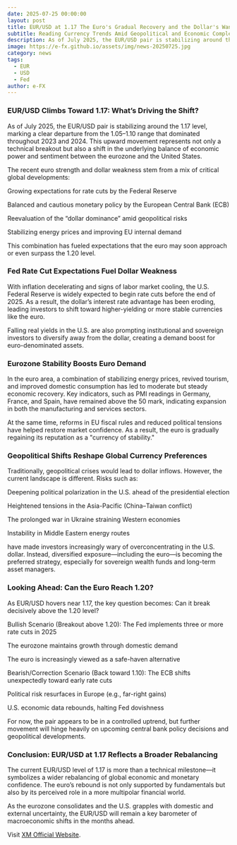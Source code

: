 ```yaml
---
date: 2025-07-25 00:00:00
layout: post
title: EUR/USD at 1.17 The Euro's Gradual Recovery and the Dollar's Waning Dominance
subtitle: Reading Currency Trends Amid Geopolitical and Economic Complexity
description: As of July 2025, the EUR/USD pair is stabilizing around the 1.17 level, marking a clear departure from the 1.05–1.10 range that dominated throughout 2023 and 2024. 
image: https://e-fx.github.io/assets/img/news-20250725.jpg
category: news
tags:
  - EUR
  - USD
  - Fed
author: e-FX
---
```



### EUR/USD Climbs Toward 1.17: What’s Driving the Shift?
As of July 2025, the EUR/USD pair is stabilizing around the 1.17 level, marking a clear departure from the 1.05–1.10 range that dominated throughout 2023 and 2024. This upward movement represents not only a technical breakout but also a shift in the underlying balance of economic power and sentiment between the eurozone and the United States.

The recent euro strength and dollar weakness stem from a mix of critical global developments:

Growing expectations for rate cuts by the Federal Reserve

Balanced and cautious monetary policy by the European Central Bank (ECB)

Reevaluation of the “dollar dominance” amid geopolitical risks

Stabilizing energy prices and improving EU internal demand

This combination has fueled expectations that the euro may soon approach or even surpass the 1.20 level.

### Fed Rate Cut Expectations Fuel Dollar Weakness
With inflation decelerating and signs of labor market cooling, the U.S. Federal Reserve is widely expected to begin rate cuts before the end of 2025. As a result, the dollar’s interest rate advantage has been eroding, leading investors to shift toward higher-yielding or more stable currencies like the euro.

Falling real yields in the U.S. are also prompting institutional and sovereign investors to diversify away from the dollar, creating a demand boost for euro-denominated assets.

### Eurozone Stability Boosts Euro Demand
In the euro area, a combination of stabilizing energy prices, revived tourism, and improved domestic consumption has led to moderate but steady economic recovery. Key indicators, such as PMI readings in Germany, France, and Spain, have remained above the 50 mark, indicating expansion in both the manufacturing and services sectors.

At the same time, reforms in EU fiscal rules and reduced political tensions have helped restore market confidence. As a result, the euro is gradually regaining its reputation as a "currency of stability."

### Geopolitical Shifts Reshape Global Currency Preferences
Traditionally, geopolitical crises would lead to dollar inflows. However, the current landscape is different. Risks such as:

Deepening political polarization in the U.S. ahead of the presidential election

Heightened tensions in the Asia-Pacific (China–Taiwan conflict)

The prolonged war in Ukraine straining Western economies

Instability in Middle Eastern energy routes

have made investors increasingly wary of overconcentrating in the U.S. dollar. Instead, diversified exposure—including the euro—is becoming the preferred strategy, especially for sovereign wealth funds and long-term asset managers.

### Looking Ahead: Can the Euro Reach 1.20?
As EUR/USD hovers near 1.17, the key question becomes: Can it break decisively above the 1.20 level?

Bullish Scenario (Breakout above 1.20):
The Fed implements three or more rate cuts in 2025

The eurozone maintains growth through domestic demand

The euro is increasingly viewed as a safe-haven alternative

Bearish/Correction Scenario (Back toward 1.10):
The ECB shifts unexpectedly toward early rate cuts

Political risk resurfaces in Europe (e.g., far-right gains)

U.S. economic data rebounds, halting Fed dovishness

For now, the pair appears to be in a controlled uptrend, but further movement will hinge heavily on upcoming central bank policy decisions and geopolitical developments.

### Conclusion: EUR/USD at 1.17 Reflects a Broader Rebalancing
The current EUR/USD level of 1.17 is more than a technical milestone—it symbolizes a wider rebalancing of global economic and monetary confidence. The euro’s rebound is not only supported by fundamentals but also by its perceived role in a more multipolar financial world.

As the eurozone consolidates and the U.S. grapples with domestic and external uncertainty, the EUR/USD will remain a key barometer of macroeconomic shifts in the months ahead.

Visit [XM Official Website](https://clicks.pipaffiliates.com/c?c=550036&l=en&p=0).